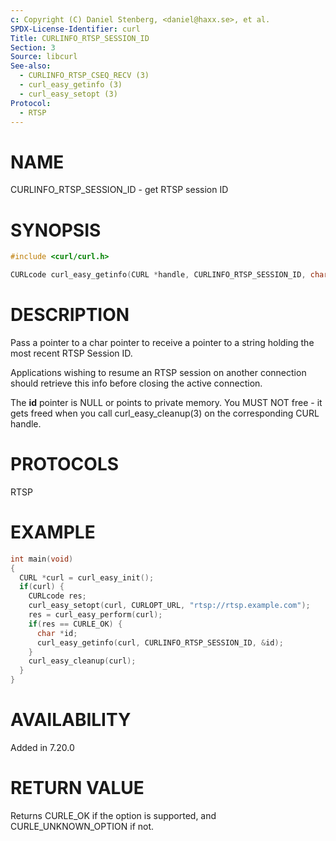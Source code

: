 ```yaml
---
c: Copyright (C) Daniel Stenberg, <daniel@haxx.se>, et al.
SPDX-License-Identifier: curl
Title: CURLINFO_RTSP_SESSION_ID
Section: 3
Source: libcurl
See-also:
  - CURLINFO_RTSP_CSEQ_RECV (3)
  - curl_easy_getinfo (3)
  - curl_easy_setopt (3)
Protocol:
  - RTSP
---
```


# NAME

CURLINFO_RTSP_SESSION_ID - get RTSP session ID

# SYNOPSIS

~~~c
#include <curl/curl.h>

CURLcode curl_easy_getinfo(CURL *handle, CURLINFO_RTSP_SESSION_ID, char **id);
~~~

# DESCRIPTION

Pass a pointer to a char pointer to receive a pointer to a string holding the
most recent RTSP Session ID.

Applications wishing to resume an RTSP session on another connection should
retrieve this info before closing the active connection.

The **id** pointer is NULL or points to private memory. You MUST NOT free -
it gets freed when you call curl_easy_cleanup(3) on the corresponding
CURL handle.

# PROTOCOLS

RTSP

# EXAMPLE

~~~c
int main(void)
{
  CURL *curl = curl_easy_init();
  if(curl) {
    CURLcode res;
    curl_easy_setopt(curl, CURLOPT_URL, "rtsp://rtsp.example.com");
    res = curl_easy_perform(curl);
    if(res == CURLE_OK) {
      char *id;
      curl_easy_getinfo(curl, CURLINFO_RTSP_SESSION_ID, &id);
    }
    curl_easy_cleanup(curl);
  }
}
~~~

# AVAILABILITY

Added in 7.20.0

# RETURN VALUE

Returns CURLE_OK if the option is supported, and CURLE_UNKNOWN_OPTION if not.
